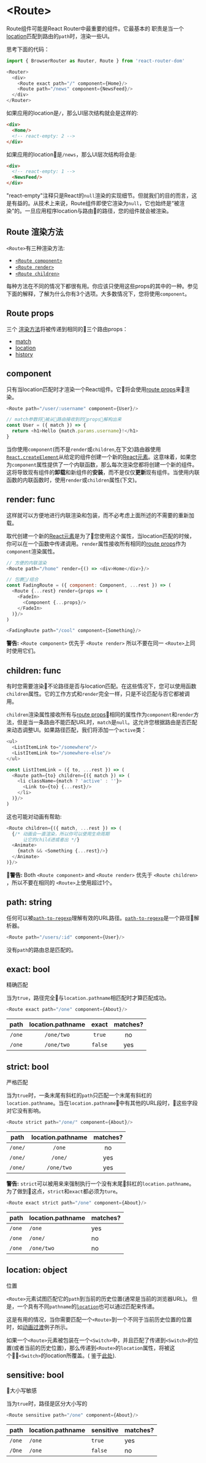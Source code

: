 # &lt;Route>

Route组件可能是React Router中最重要的组件。它最基本的
职责是当一个[location](./location.md)匹配到路由的`path`时，渲染一些UI。

思考下面的代码：

```js
import { BrowserRouter as Router, Route } from 'react-router-dom'

<Router>
  <div>
    <Route exact path="/" component={Home}/>
    <Route path="/news" component={NewsFeed}/>
  </div>
</Router>
```
如果应用的location是`/`，那么UI层次结构就会是这样的:
```html
<div>
  <Home/>
  <!-- react-empty: 2 -->
</div>
```

如果应用的location是`/news`，那么UI层次结构将会是:

```html
<div>
  <!-- react-empty: 1 -->
  <NewsFeed/>
</div>
```

"react-empty"注释只是React的`null`渲染的实现细节。但就我们的目的而言，这是有益的。从技术上来说，Route组件即使它渲染为`null`，它也始终是“被渲染”的。一旦应用程序location与路由的路径，您的组件就会被渲染。
## Route 渲染方法

`<Route>`有三种渲染方法:

- [`<Route component>`](#component)
- [`<Route render>`](#render-func)
- [`<Route children>`](#children-func)

每种方法在不同的情况下都很有用。你应该只使用这些props的其中的一种。参见下面的解释，了解为什么你有3个选项。大多数情况下，您将使用`component`。

## Route props

三个 [渲染方法](#route-render-methods)将被传递到相同的三个路由props：

- [match](./match.md)
- [location](./location.md)
- [history](./history.md)

## component

只有当location匹配时才渲染一个React组件。它将会使用[route props](#route-props)来渲染。

```js
<Route path="/user/:username" component={User}/>

// match参数将被从路由接收到的props解构出来
const User = ({ match }) => {
  return <h1>Hello {match.params.username}!</h1>
}
```

当你使用`component`(而不是`render`或`children`,在下文)路由器使用[`React.createElement`](https://facebook.github.io/react/docs/react-api.html#createelement)从给定的组件创建一个新的[React元素](https://facebook.github.io/react/docs/rendering-elements.html)。这意味着，如果您为`component`属性提供了一个内联函数，那么每次渲染您都将创建一个新的组件。这将导致现有组件的**卸载**和新组件的**安装**，而不是仅仅**更新**现有组件。当使用内联函数的内联函数时，使用`render`或`children`属性(下文)。
## render: func

这样就可以方便地进行内联渲染和包装，而不必考虑上面所述的不需要的重新加载。

取代创建一个新的[React元素](https://facebook.github.io/react/docs/rendering-elements.html)是为了您使用这个属性，当location匹配的时候，你可以在一个函数中传递调用。`render`属性接收所有相同的[route props](#route-props)作为`component`渲染属性。

```js
// 方便的内联渲染
<Route path="/home" render={() => <div>Home</div>}/>

// 包裹/组合
const FadingRoute = ({ component: Component, ...rest }) => (
  <Route {...rest} render={props => (
    <FadeIn>
      <Component {...props}/>
    </FadeIn>
  )}/>
)

<FadingRoute path="/cool" component={Something}/>
```

**警告:** `<Route component>` 优先于 `<Route render>` 所以不要在同一 `<Route>`上同时使用它们。

## children: func

有时您需要渲染不论路径是否与location匹配。在这些情况下，您可以使用函数`children`属性。它的工作方式和`render`完全一样，只是不论匹配与否它都被调用。

`children`渲染属性接收所有与[route props](#route-props)相同的属性作为`component`和`render`方法，但是当一条路由不能匹配URL时，`match`是`null`。这允许您根据路由是否匹配来动态调整UI。如果路径匹配，我们将添加一个`active`类：

```js
<ul>
  <ListItemLink to="/somewhere"/>
  <ListItemLink to="/somewhere-else"/>
</ul>

const ListItemLink = ({ to, ...rest }) => (
  <Route path={to} children={({ match }) => (
    <li className={match ? 'active' : ''}>
      <Link to={to} {...rest}/>
    </li>
  )}/>
)
```

这也可能对动画有帮助:

```js
<Route children={({ match, ...rest }) => (
  {/* 动画会一直渲染，所以你可以使用生命周期
      让它的child进或者出 */}
  <Animate>
    {match && <Something {...rest}/>}
  </Animate>
)}/>
```

**警告:** Both `<Route component>` and `<Route render>` 优先于 `<Route children>` ，所以不要在相同的 `<Route>`上使用超过1个。

## path: string

任何可以被[`path-to-regexp`](https://www.npmjs.com/package/path-to-regexp)理解有效的URL路径。[`path-to-regexp`](https://www.npmjs.com/package/path-to-regexp)是一个路径解析器。

```js
<Route path="/users/:id" component={User}/>
```
没有`path`的路由总是匹配的。

## exact: bool

精确匹配

当为`true`，路径完全与`location.pathname`相匹配时才算匹配成功。

```js
<Route exact path="/one" component={About}/>
```

| path | location.pathname | exact | matches? |
| :---: | :---: | :---: | :---: |
| `/one`  | `/one/two`  | `true` | no |
| `/one`  | `/one/two`  | `false` | yes |

## strict: bool

严格匹配

当为`true`时，一条末尾有斜杠的`path`只匹配一个末尾有斜杠的`location.pathname`。当在`location.pathname`中有其他的URL段时，这些字段对它没有影响。

```js
<Route strict path="/one/" component={About}/>
```

| path | location.pathname | matches? |
| :---: | :---: | :---: |
| `/one/` | `/one` | no |
| `/one/` | `/one/` | yes |
| `/one/` | `/one/two` | yes |

**警告:** `strict`可以被用来来强制执行一个没有末尾斜杠的`location.pathname`。为了做到这点，`strict`和`exact`都必须为`ture`。

```js
<Route exact strict path="/one" component={About}/>
```

| path | location.pathname | matches? |
| --- | --- | --- |
| `/one` | `/one` | yes |
| `/one` | `/one/` | no |
| `/one` | `/one/two` | no |

## location: object

位置

`<Route>`元素试图匹配它的`path`到当前的历史位置(通常是当前的浏览器URL)。
但是，一个具有不同`pathname`的[`location`](location.md)也可以通过匹配来传递。


这是有用的情况，当你需要匹配一个`<Route>`到一个不同于当前历史位置的位置时，如[动画过渡](https://reacttraining.com/react-router/web/example/animated-transitions)例子所示。


如果一个`<Route>`元素被包装在一个`<Switch>`中，并且匹配了传递到`<Switch>`的位置(或者当前的历史位置)，那么传递到`<Route>`的`location`属性，将被这个`<Switch>`的location所覆盖。( 鉴于[此处](https://github.com/ReactTraining/react-router/blob/master/packages/react-router/modules/Switch.js#L51)).


## sensitive: bool

大小写敏感

当为`true`时，路径是区分大小写的

```js
<Route sensitive path="/one" component={About}/>
```

| path | location.pathname | sensitive | matches? |
| --- | --- | --- | --- |
| `/one`  | `/one`  | `true` | yes |
| `/One`  | `/one`  | `false` | no |

